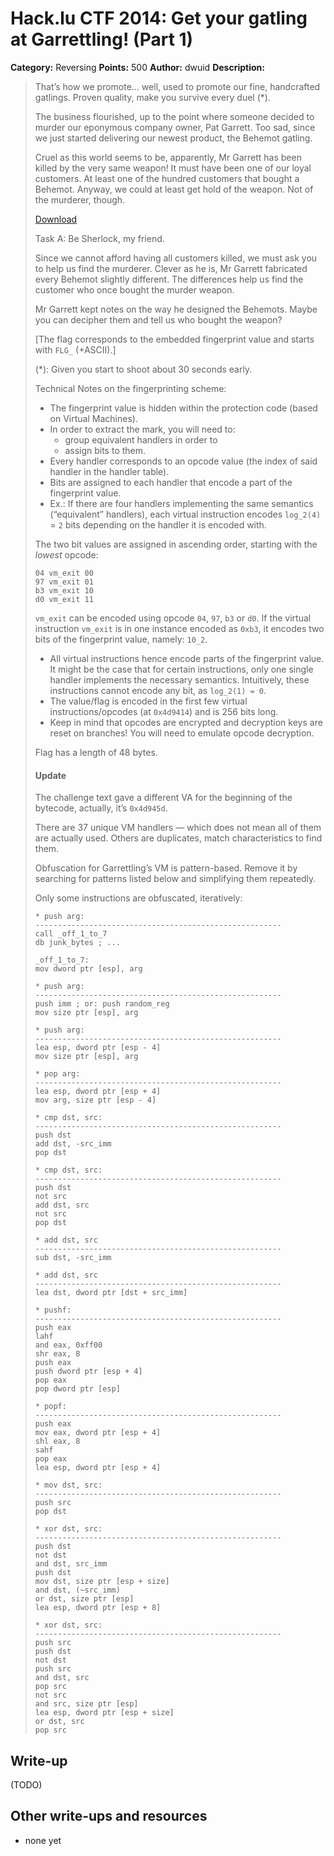 # Hack.lu CTF 2014: Get your gatling at Garrettling! (Part 1)

**Category:** Reversing
**Points:** 500
**Author:** dwuid
**Description:**

> That’s how we promote… well, used to promote our fine, handcrafted gatlings. Proven quality, make you survive every duel (*).
>
> The business flourished, up to the point where someone decided to murder our eponymous company owner, Pat Garrett. Too sad, since we just started delivering our newest product, the Behemot gatling.
>
> Cruel as this world seems to be, apparently, Mr Garrett has been killed by the very same weapon! It must have been one of our loyal customers. At least one of the hundred customers that bought a Behemot. Anyway, we could at least get hold of the weapon. Not of the murderer, though.
>
> [Download](garretling_92f4f4f9492d261a20bf7b7450c7c7a3.exe)
>
> Task A: Be Sherlock, my friend.
>
> Since we cannot afford having all customers killed, we must ask you to help us find the murderer. Clever as he is, Mr Garrett fabricated every Behemot slightly different. The differences help us find the customer who once bought the murder weapon.
>
> Mr Garrett kept notes on the way he designed the Behemots. Maybe you can decipher them and tell us who bought the weapon?
>
> [The flag corresponds to the embedded fingerprint value and starts with `FLG_` (+ASCII).]
>
> (*): Given you start to shoot about 30 seconds early.
>
> Technical Notes on the fingerprinting scheme:
> - The fingerprint value is hidden within the protection code (based on Virtual Machines).
> - In order to extract the mark, you will need to:
>   * group equivalent handlers in order to
>   * assign bits to them.
> - Every handler corresponds to an opcode value (the index of said handler in the handler table).
> - Bits are assigned to each handler that encode a part of the fingerprint value.
> - Ex.: If there are four handlers implementing the same semantics (“equivalent” handlers), each virtual instruction encodes `log_2(4)` = `2` bits depending on the handler it is encoded with.
>
> The two bit values are assigned in ascending order, starting with the _lowest_ opcode:
>
> ```opcode handler semantics assigned bits
> 04 vm_exit 00
> 97 vm_exit 01
> b3 vm_exit 10
> d0 vm_exit 11
> ```
>
> `vm_exit` can be encoded using opcode `04`, `97`, `b3` or `d0`.
> If the virtual instruction `vm_exit` is in one instance encoded as `0xb3`, it encodes two bits of the fingerprint value, namely: `10_2`.
> - All virtual instructions hence encode parts of the fingerprint value. It might be the case that for certain instructions, only one single handler implements the necessary semantics. Intuitively, these instructions cannot encode any bit, as `log_2(1) = 0`.
> - The value/flag is encoded in the first few virtual instructions/opcodes (at `0x4d9414`) and is 256 bits long.
> - Keep in mind that opcodes are encrypted and decryption keys are reset on branches! You will need to emulate opcode decryption.
>
> Flag has a length of 48 bytes.
>
> #### Update
>
> The challenge text gave a different VA for the beginning of the bytecode, actually, it’s `0x4d945d`.
>
> There are 37 unique VM handlers — which does not mean all of them are actually used. Others are duplicates, match characteristics to find them.
>
> Obfuscation for Garrettling’s VM is pattern-based. Remove it by searching for patterns listed below and simplifying them repeatedly.
>
> Only some instructions are obfuscated, iteratively:
>
> ```
> * push arg:
> -------------------------------------------------------
> call _off_1_to_7
> db junk_bytes ; ...
>
> _off_1_to_7:
> mov dword ptr [esp], arg
>
> * push arg:
> -------------------------------------------------------
> push imm ; or: push random_reg
> mov size ptr [esp], arg
>
> * push arg:
> -------------------------------------------------------
> lea esp, dword ptr [esp - 4]
> mov size ptr [esp], arg
>
> * pop arg:
> -------------------------------------------------------
> lea esp, dword ptr [esp + 4]
> mov arg, size ptr [esp - 4]
>
> * cmp dst, src:
> -------------------------------------------------------
> push dst
> add dst, -src_imm
> pop dst
>
> * cmp dst, src:
> -------------------------------------------------------
> push dst
> not src
> add dst, src
> not src
> pop dst
>
> * add dst, src
> -------------------------------------------------------
> sub dst, -src_imm
>
> * add dst, src
> -------------------------------------------------------
> lea dst, dword ptr [dst + src_imm]
>
> * pushf:
> -------------------------------------------------------
> push eax
> lahf
> and eax, 0xff00
> shr eax, 8
> push eax
> push dword ptr [esp + 4]
> pop eax
> pop dword ptr [esp]
>
> * popf:
> -------------------------------------------------------
> push eax
> mov eax, dword ptr [esp + 4]
> shl eax, 8
> sahf
> pop eax
> lea esp, dword ptr [esp + 4]
>
> * mov dst, src:
> -------------------------------------------------------
> push src
> pop dst
>
> * xor dst, src:
> -------------------------------------------------------
> push dst
> not dst
> and dst, src_imm
> push dst
> mov dst, size ptr [esp + size]
> and dst, (~src_imm)
> or dst, size ptr [esp]
> lea esp, dword ptr [esp + 8]
>
> * xor dst, src:
> -------------------------------------------------------
> push src
> push dst
> not dst
> push src
> and dst, src
> pop src
> not src
> and src, size ptr [esp]
> lea esp, dword ptr [esp + size]
> or dst, src
> pop src
> ```

## Write-up

(TODO)

## Other write-ups and resources

* none yet
